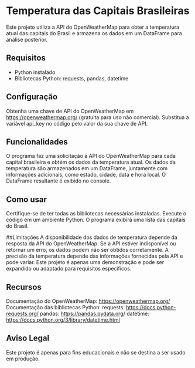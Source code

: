 # Temperatura das Capitais Brasileiras
Este projeto utiliza a API do OpenWeatherMap para obter a temperatura atual das capitais do Brasil e armazena os dados em um DataFrame para análise posterior.

## Requisitos
- Python instalado
- Bibliotecas Python: requests, pandas, datetime
 
## Configuração
Obtenha uma chave de API do OpenWeatherMap em https://openweathermap.org/ (gratuita para uso não comercial).
Substitua a variável api_key no código pelo valor da sua chave de API.

## Funcionalidades
O programa faz uma solicitação à API do OpenWeatherMap para cada capital brasileira e obtém os dados da temperatura atual.
Os dados da temperatura são armazenados em um DataFrame, juntamente com informações adicionais, como estado, cidade, data e hora local.
O DataFrame resultante é exibido no console.

## Como usar
Certifique-se de ter todas as bibliotecas necessárias instaladas.
Execute o código em um ambiente Python.
O programa exibirá uma lista das capitais do Brasil.

##Limitações
A disponibilidade dos dados de temperatura depende da resposta da API do OpenWeatherMap. Se a API estiver indisponível ou retornar um erro, os dados podem não ser obtidos corretamente.
A precisão da temperatura depende das informações fornecidas pela API e pode variar.
Este projeto é apenas uma demonstração e pode ser expandido ou adaptado para requisitos específicos.

## Recursos
Documentação do OpenWeatherMap: https://openweathermap.org/
Documentação das bibliotecas Python:
requests: https://docs.python-requests.org/
pandas: https://pandas.pydata.org/
datetime: https://docs.python.org/3/library/datetime.html

## Aviso Legal
Este projeto é apenas para fins educacionais e não se destina a ser usado em produção.
